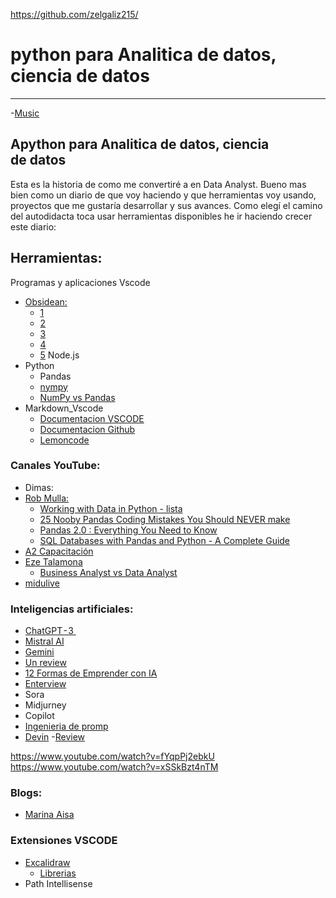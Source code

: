 https://github.com/zelgaliz215/
# python para Analitica de datos, ciencia de datos
***
-[Music](./music/index.md)
## Apython para Analitica de datos, ciencia de datos

Esta es la historia de como me convertiré a en Data Analyst.
Bueno mas bien como un diario de que voy haciendo y que herramientas voy usando, proyectos que me gustaría desarrollar y sus avances.
Como elegí el camino del autodidacta toca usar herramientas disponibles he ir haciendo crecer este diario:

## Herramientas:

Programas y aplicaciones
Vscode
- [Obsidean:](https://obsidian.md/)
  - [1](https://www.youtube.com/watch?v=XjI6R3TOhrA)
  - [2](https://www.youtube.com/watch?v=9b2XCtQ7Yr0)
  - [3](https://www.youtube.com/watch?v=64pI_dKYZOg)
  - [4](https://www.youtube.com/watch?v=BKrR_oFvXUA)
  - [5](https://www.youtube.com/watch?v=-v8O7R3sQx8)
Node.js
- Python
  - Pandas
  - [nympy](https://www.youtube.com/watch?v=nN_TYjT_KiI)
  - [NumPy vs Pandas](https://www.youtube.com/watch?v=KHoEbRH46Zk)
- Markdown_Vscode
  - [Documentacion VSCODE](https://code.visualstudio.com/docs/languages/markdown) 
  - [Documentacion Github](https://gist.github.com/deyvicode/eceb842e636a0a86e715ab1576554e59)
  - [Lemoncode](https://www.lemoncode.tv/curso/vscode-markdown/leccion/exportar-pdf)

### Canales YouTube:

- Dimas:
- [Rob Mulla:](https://medium.com/r/?url=https%3A%2F%2Fwww.youtube.com%2F%40robmulla)   
  - [Working with Data in Python - lista](https://www.youtube.com/playlist?list=PL7RwtdVQXQ8oYpuIIDWR0SaaSCe8ZeZ7t)
  - [25 Nooby Pandas Coding Mistakes You Should NEVER make](https://www.youtube.com/watch?v=_gaAoJBMJ_Q)
  - [Pandas 2.0 : Everything You Need to Know](https://www.youtube.com/watch?v=cSLPyRI_ZD8&list=PL7RwtdVQXQ8oYpuIIDWR0SaaSCe8ZeZ7t&index=14)
  - [SQL Databases with Pandas and Python - A Complete Guide](https://www.youtube.com/watch?v=DiQ5Hni6oRI&list=PL7RwtdVQXQ8oYpuIIDWR0SaaSCe8ZeZ7t&index=16)
- [A2 Capacitación](https://medium.com/r/?url=https%3A%2F%2Fwww.youtube.com%2F%40A2CapacitacionExcel)
- [Eze Talamona](https://www.youtube.com/@ezetalamona)
  - [Business Analyst vs Data Analyst](https://www.youtube.com/watch?v=q2h9-2KD4YA)
- [midulive](https://www.youtube.com/@midulive)
### Inteligencias artificiales:
- [ChatGPT - 3 ](https://chat.openai.com/)
- [Mistral AI](https://mistral.ai/)
- [Gemini](https://gemini.google.com/app)
- [Un review](https://openwebinars.net/blog/)
- [12 Formas de Emprender con IA ](https://www.youtube.com/watch?v=39NSum48BUU)
- [Enterview](https://www.youtube.com/watch?v=Hub1M5Uw6tY)
- Sora
- Midjurney
- Copilot
- [Ingenieria de promp](https://www.promptingguide.ai/es)
- [Devin](https://devinai.ai/)
  -[Review](https://www.codemotion.com/magazine/es/inteligencia-artificial/devin-una-nueva-herramienta-de-programacion-de-ia-de-extremo-a-extremo/)  

https://www.youtube.com/watch?v=fYqpPj2ebkU
https://www.youtube.com/watch?v=xSSkBzt4nTM

### Blogs:
- [Marina Aisa](https://marinaaisa.com/es/blog/blog-usando-vue-nuxt-markdown/)

### Extensiones VSCODE

- [Excalidraw](https://excalidraw.com/)
  - [Librerias](https://libraries.excalidraw.com/?theme=dark&sort=default)
- Path Intellisense

